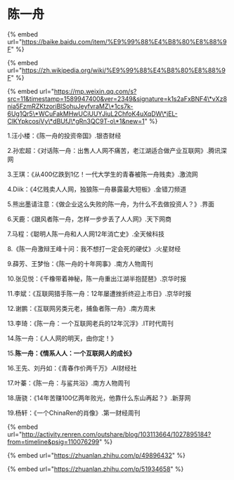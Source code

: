 # 陈一舟

{% embed url="https://baike.baidu.com/item/%E9%99%88%E4%B8%80%E8%88%9F" %}

{% embed url="https://zh.wikipedia.org/wiki/%E9%99%88%E4%B8%80%E8%88%9F" %}

{% embed url="https://mp.weixin.qq.com/s?src=11&timestamp=1589947400&ver=2349&signature=k1s2aFxBNF4\*vXz8nia5FzmRZKtzoriBlSohuJeyfvraMZ\*1cs7k-6Ug1Qr5\*WCuFakMHwUCiUUYJiuL2ChfoK4uXqDW\*jEL-ClKYpkcosiVy\*dBUfJ\*gRn3QC9T-o\*1&new=1" %}

1.汪小楼：《陈一舟的投资帝国》.银杏财经

2.孙宏超：《对话陈一舟：出售人人网不痛苦，老江湖适合做产业互联网》.腾讯深网

3.王琪：《从400亿跌到1亿！一代大学生的青春被陈一舟贱卖》.激流网

4.Diik：《4亿贱卖人人网，独狼陈一舟暴露最大短板》.金错刀频道

5.熊出墨请注意：《做企业这么失败的陈一舟，为什么不去做投资人？》.界面

6.天鹿：《跟风者陈一舟，怎样一步步丢了人人网》.天下网商

7.马程：《聪明人陈一舟和人人网12年消亡史》.全天候科技

8.《陈一舟激辩王峰十问：我不想打一定会死的硬仗》.火星财经

9.薛芳、王梦怡：《陈一舟的十年网事》.南方人物周刊

10.张见悦：《千橡带着神秘，陈一舟重出江湖半抱琵琶》.京华时报

11.李斌：《互联网猎手陈一舟：12年屡遭挫折终迎上市日》.京华时报

12.谢鹏：《互联网另类元老，捕鱼者陈一舟》.南方周末

13.李琦：《陈一舟：一个互联网老兵的12年沉浮》.IT时代周刊

14.陈一舟：《人人网的明天，由你定！》

15.**陈一舟：《情系人人：一个互联网人的成长》**

16.王先、刘丹如：《青春作价两千万》.AI财经社

17.叶蓁：《陈一舟：与鲨共浴》.南方人物周刊

18.唐骁：《14年苦赚100亿两年败光，他靠什么东山再起？》.新芽网

19.杨轩：《一个ChinaRen的肖像》.第一财经周刊



{% embed url="http://activity.renren.com/outshare/blog/103113664/1027895184?from=timeline&psig=110076299" %}

{% embed url="https://zhuanlan.zhihu.com/p/49896432" %}

{% embed url="https://zhuanlan.zhihu.com/p/51934658" %}



